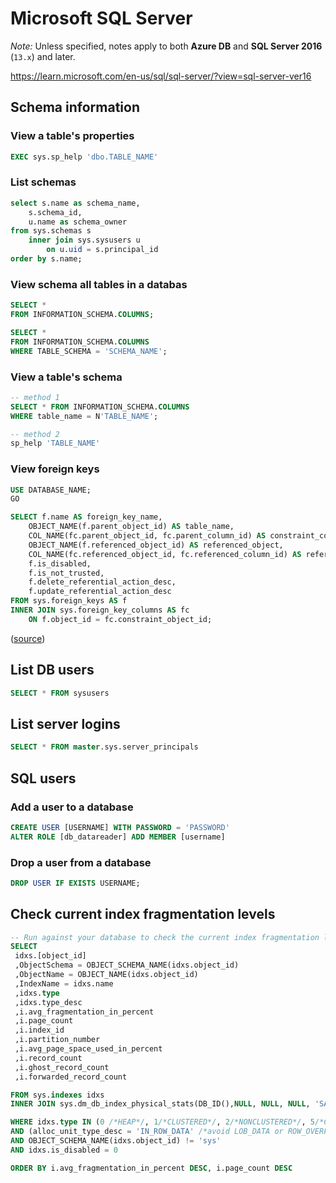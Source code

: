 # Microsoft SQL Server

_Note:_ Unless specified, notes apply to both **Azure DB** and **SQL Server 2016** (`13.x`) and later.

<https://learn.microsoft.com/en-us/sql/sql-server/?view=sql-server-ver16>

## Schema information

### View a table's properties

```sql
EXEC sys.sp_help 'dbo.TABLE_NAME'
```

### List schemas

```sql
select s.name as schema_name,
    s.schema_id,
    u.name as schema_owner
from sys.schemas s
    inner join sys.sysusers u
        on u.uid = s.principal_id
order by s.name;
```

### View schema all tables in a databas

```sql
SELECT *
FROM INFORMATION_SCHEMA.COLUMNS;

SELECT *
FROM INFORMATION_SCHEMA.COLUMNS
WHERE TABLE_SCHEMA = 'SCHEMA_NAME';
```

### View a table's schema

```sql
-- method 1
SELECT * FROM INFORMATION_SCHEMA.COLUMNS
WHERE table_name = N'TABLE_NAME';

-- method 2
sp_help 'TABLE_NAME'
```

### View foreign keys

```sql
USE DATABASE_NAME;
GO

SELECT f.name AS foreign_key_name,
    OBJECT_NAME(f.parent_object_id) AS table_name,
    COL_NAME(fc.parent_object_id, fc.parent_column_id) AS constraint_column_name,
    OBJECT_NAME(f.referenced_object_id) AS referenced_object,
    COL_NAME(fc.referenced_object_id, fc.referenced_column_id) AS referenced_column_name,
    f.is_disabled,
    f.is_not_trusted,
    f.delete_referential_action_desc,
    f.update_referential_action_desc
FROM sys.foreign_keys AS f
INNER JOIN sys.foreign_key_columns AS fc
    ON f.object_id = fc.constraint_object_id;
```

([source](https://learn.microsoft.com/en-us/sql/relational-databases/tables/view-foreign-key-properties?view=sql-server-ver16))

## List DB users

```sql
SELECT * FROM sysusers
```

## List server logins

```sql
SELECT * FROM master.sys.server_principals
```

## SQL users

### Add a user to a database

```sql
CREATE USER [USERNAME] WITH PASSWORD = 'PASSWORD'
ALTER ROLE [db_datareader] ADD MEMBER [username]
```

### Drop a user from a database

```sql
DROP USER IF EXISTS USERNAME;
```

## Check current index fragmentation levels

```sql
-- Run against your database to check the current index fragmentation levels
SELECT
 idxs.[object_id]
 ,ObjectSchema = OBJECT_SCHEMA_NAME(idxs.object_id)
 ,ObjectName = OBJECT_NAME(idxs.object_id)
 ,IndexName = idxs.name
 ,idxs.type
 ,idxs.type_desc
 ,i.avg_fragmentation_in_percent
 ,i.page_count
 ,i.index_id
 ,i.partition_number
 ,i.avg_page_space_used_in_percent
 ,i.record_count
 ,i.ghost_record_count
 ,i.forwarded_record_count

FROM sys.indexes idxs
INNER JOIN sys.dm_db_index_physical_stats(DB_ID(),NULL, NULL, NULL, 'SAMPLED') i  ON i.object_id = idxs.object_id AND i.index_id = idxs.index_id

WHERE idxs.type IN (0 /*HEAP*/, 1/*CLUSTERED*/, 2/*NONCLUSTERED*/, 5/*CLUSTERED COLUMNSTORE*/, 6/*NONCLUSTERED COLUMNSTORE*/)
AND (alloc_unit_type_desc = 'IN_ROW_DATA' /*avoid LOB_DATA or ROW_OVERFLOW_DATA*/ OR alloc_unit_type_desc IS NULL /*for ColumnStore indexes*/)
AND OBJECT_SCHEMA_NAME(idxs.object_id) != 'sys'
AND idxs.is_disabled = 0

ORDER BY i.avg_fragmentation_in_percent DESC, i.page_count DESC
```
